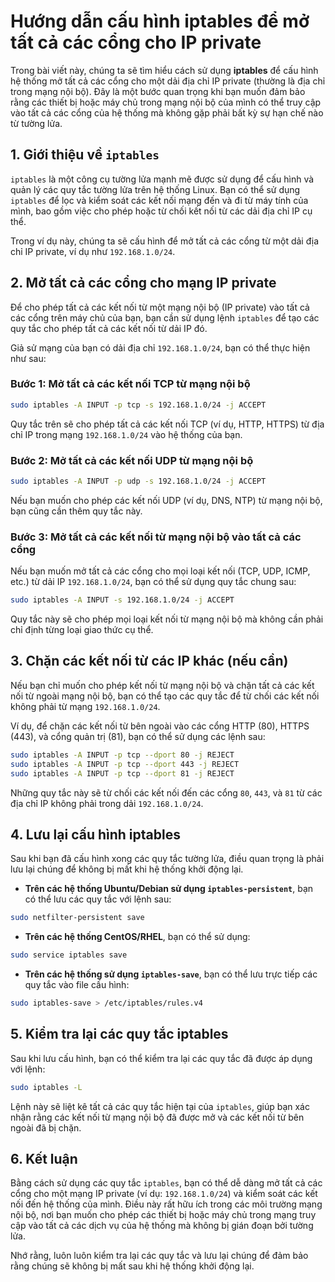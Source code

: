 # Hướng dẫn cấu hình iptables để mở tất cả các cổng cho IP private

Trong bài viết này, chúng ta sẽ tìm hiểu cách sử dụng **iptables** để cấu hình hệ thống mở tất cả các cổng cho một dải địa chỉ IP private (thường là địa chỉ trong mạng nội bộ). Đây là một bước quan trọng khi bạn muốn đảm bảo rằng các thiết bị hoặc máy chủ trong mạng nội bộ của mình có thể truy cập vào tất cả các cổng của hệ thống mà không gặp phải bất kỳ sự hạn chế nào từ tường lửa.

## **1. Giới thiệu về `iptables`**

`iptables` là một công cụ tường lửa mạnh mẽ được sử dụng để cấu hình và quản lý các quy tắc tường lửa trên hệ thống Linux. Bạn có thể sử dụng `iptables` để lọc và kiểm soát các kết nối mạng đến và đi từ máy tính của mình, bao gồm việc cho phép hoặc từ chối kết nối từ các dải địa chỉ IP cụ thể.

Trong ví dụ này, chúng ta sẽ cấu hình để mở tất cả các cổng từ một dải địa chỉ IP private, ví dụ như `192.168.1.0/24`.

## **2. Mở tất cả các cổng cho mạng IP private**

Để cho phép tất cả các kết nối từ một mạng nội bộ (IP private) vào tất cả các cổng trên máy chủ của bạn, bạn cần sử dụng lệnh `iptables` để tạo các quy tắc cho phép tất cả các kết nối từ dải IP đó.

Giả sử mạng của bạn có dải địa chỉ `192.168.1.0/24`, bạn có thể thực hiện như sau:

### **Bước 1: Mở tất cả các kết nối TCP từ mạng nội bộ**

```bash
sudo iptables -A INPUT -p tcp -s 192.168.1.0/24 -j ACCEPT
```

Quy tắc trên sẽ cho phép tất cả các kết nối TCP (ví dụ, HTTP, HTTPS) từ địa chỉ IP trong mạng `192.168.1.0/24` vào hệ thống của bạn.

### **Bước 2: Mở tất cả các kết nối UDP từ mạng nội bộ**

```bash
sudo iptables -A INPUT -p udp -s 192.168.1.0/24 -j ACCEPT
```

Nếu bạn muốn cho phép các kết nối UDP (ví dụ, DNS, NTP) từ mạng nội bộ, bạn cũng cần thêm quy tắc này.

### **Bước 3: Mở tất cả các kết nối từ mạng nội bộ vào tất cả các cổng**

Nếu bạn muốn mở tất cả các cổng cho mọi loại kết nối (TCP, UDP, ICMP, etc.) từ dải IP `192.168.1.0/24`, bạn có thể sử dụng quy tắc chung sau:

```bash
sudo iptables -A INPUT -s 192.168.1.0/24 -j ACCEPT
```

Quy tắc này sẽ cho phép mọi loại kết nối từ mạng nội bộ mà không cần phải chỉ định từng loại giao thức cụ thể.

## **3. Chặn các kết nối từ các IP khác (nếu cần)**

Nếu bạn chỉ muốn cho phép kết nối từ mạng nội bộ và chặn tất cả các kết nối từ ngoài mạng nội bộ, bạn có thể tạo các quy tắc để từ chối các kết nối không phải từ mạng `192.168.1.0/24`.

Ví dụ, để chặn các kết nối từ bên ngoài vào các cổng HTTP (80), HTTPS (443), và cổng quản trị (81), bạn có thể sử dụng các lệnh sau:

```bash
sudo iptables -A INPUT -p tcp --dport 80 -j REJECT
sudo iptables -A INPUT -p tcp --dport 443 -j REJECT
sudo iptables -A INPUT -p tcp --dport 81 -j REJECT
```

Những quy tắc này sẽ từ chối các kết nối đến các cổng `80`, `443`, và `81` từ các địa chỉ IP không phải trong dải `192.168.1.0/24`.

## **4. Lưu lại cấu hình iptables**

Sau khi bạn đã cấu hình xong các quy tắc tường lửa, điều quan trọng là phải lưu lại chúng để không bị mất khi hệ thống khởi động lại.

* **Trên các hệ thống Ubuntu/Debian sử dụng `iptables-persistent`**, bạn có thể lưu các quy tắc với lệnh sau:

```bash
sudo netfilter-persistent save
```

* **Trên các hệ thống CentOS/RHEL**, bạn có thể sử dụng:

```bash
sudo service iptables save
```

* **Trên các hệ thống sử dụng `iptables-save`**, bạn có thể lưu trực tiếp các quy tắc vào file cấu hình:

```bash
sudo iptables-save > /etc/iptables/rules.v4
```

## **5. Kiểm tra lại các quy tắc iptables**

Sau khi lưu cấu hình, bạn có thể kiểm tra lại các quy tắc đã được áp dụng với lệnh:

```bash
sudo iptables -L
```

Lệnh này sẽ liệt kê tất cả các quy tắc hiện tại của `iptables`, giúp bạn xác nhận rằng các kết nối từ mạng nội bộ đã được mở và các kết nối từ bên ngoài đã bị chặn.

## **6. Kết luận**

Bằng cách sử dụng các quy tắc `iptables`, bạn có thể dễ dàng mở tất cả các cổng cho một mạng IP private (ví dụ: `192.168.1.0/24`) và kiểm soát các kết nối đến hệ thống của mình. Điều này rất hữu ích trong các môi trường mạng nội bộ, nơi bạn muốn cho phép các thiết bị hoặc máy chủ trong mạng truy cập vào tất cả các dịch vụ của hệ thống mà không bị gián đoạn bởi tường lửa.

Nhớ rằng, luôn luôn kiểm tra lại các quy tắc và lưu lại chúng để đảm bảo rằng chúng sẽ không bị mất sau khi hệ thống khởi động lại.
